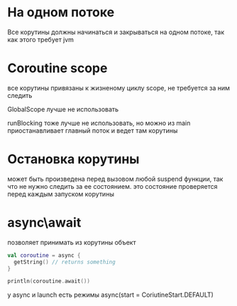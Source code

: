 # На одном потоке

Все корутины должны начинаться и закрываться на одном потоке, так как этого требует jvm

# Coroutine scope 

все корутины привязаны к жизненому циклу scope, не требуется за ним следить

GlobalScope лучше не использовать 

runBlocking тоже лучше не использовать, но можно из main
приостанавливает главный поток и ведет там корутины

# Остановка корутины

может быть произведена перед вызовом любой suspend функции, так что не нужно следить за ее состоянием. это состояние проверяется перед каждым запуском корутины

# async\await

позволяет принимать из корутины объект 

```kotlin
val coroutine = async {
  getString() // returns something
}

println(coroutine.await())
```

у async и launch есть режимы
async(start = CoriutineStart.DEFAULT)


